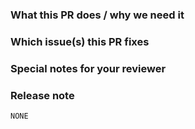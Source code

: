 ### What this PR does / why we need it

### Which issue(s) this PR fixes
<!--
Use one of the GitHub's keywords to link connected Issues/PRs.
Keyword list: https://docs.github.com/en/github/managing-your-work-on-github/linking-a-pull-request-to-an-issue#linking-a-pull-request-to-an-issue-using-a-keyword
-->

### Special notes for your reviewer
<!-- Remove if not needed -->

### Release note
<!--
Write your release note:
1. Enter your extended release note in the below block. If the PR requires additional action from users switching to the new release, include the string "action required".
2. If no release note is required, just leave "NONE".
-->
```release-note
NONE
```
